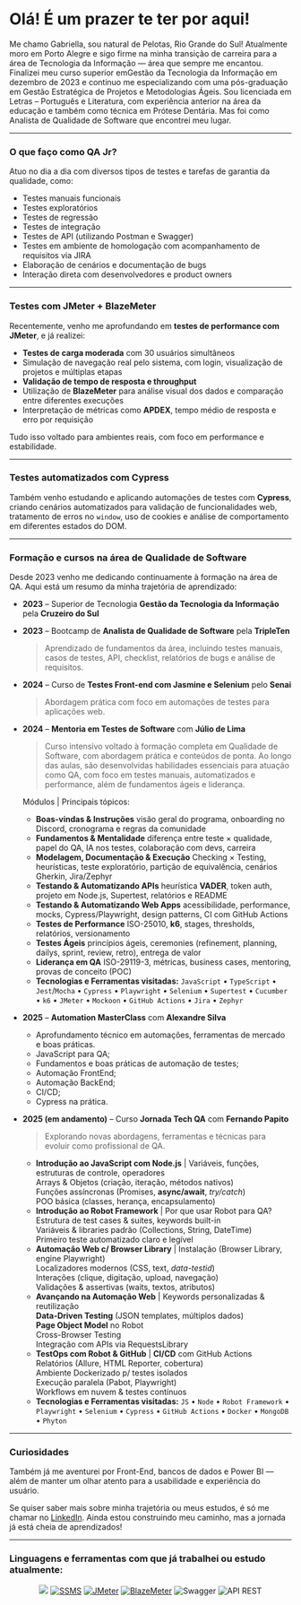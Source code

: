 # Olá! É um prazer te ter por aqui! 

Me chamo Gabriella, sou natural de Pelotas, Rio Grande do Sul! 
Atualmente moro em Porto Alegre e sigo firme na minha transição de carreira para a área de Tecnologia da Informação — área que sempre me encantou. Finalizei meu curso superior emGestão da Tecnologia da Informação em dezembro de 2023 e continuo me especializando com uma pós-graduação em Gestão Estratégica de Projetos e Metodologias Ágeis.
Sou licenciada em Letras – Português e Literatura, com experiência anterior na área da educação e também como técnica em Prótese Dentária. Mas foi como Analista de Qualidade de Software que encontrei meu lugar.

---

### O que faço como QA Jr?

Atuo no dia a dia com diversos tipos de testes e tarefas de garantia da qualidade, como:

- Testes manuais funcionais  
- Testes exploratórios  
- Testes de regressão  
- Testes de integração  
- Testes de API (utilizando Postman e Swagger)  
- Testes em ambiente de homologação com acompanhamento de requisitos via JIRA  
- Elaboração de cenários e documentação de bugs  
- Interação direta com desenvolvedores e product owners

---

### Testes com JMeter + BlazeMeter

Recentemente, venho me aprofundando em **testes de performance com JMeter**, e já realizei:
- **Testes de carga moderada** com 30 usuários simultâneos  
- Simulação de navegação real pelo sistema, com login, visualização de projetos e múltiplas etapas  
- **Validação de tempo de resposta e throughput**  
- Utilização de **BlazeMeter** para análise visual dos dados e comparação entre diferentes execuções  
- Interpretação de métricas como **APDEX**, tempo médio de resposta e erro por requisição

Tudo isso voltado para ambientes reais, com foco em performance e estabilidade.

---

### Testes automatizados com Cypress

Também venho estudando e aplicando automações de testes com **Cypress**, criando cenários automatizados para validação de funcionalidades web, tratamento de erros no `window`, uso de cookies e análise de comportamento em diferentes estados do DOM.

---

### Formação e cursos na área de Qualidade de Software

Desde 2023 venho me dedicando continuamente à formação na área de QA. Aqui está um resumo da minha trajetória de aprendizado:

- **2023** – Superior de Tecnologia **Gestão da Tecnologia da Informação** pela **Cruzeiro do Sul**
  
- **2023** – Bootcamp de **Analista de Qualidade de Software** pela **TripleTen**  
  > Aprendizado de fundamentos da área, incluindo testes manuais, casos de testes, API, checklist, relatórios de bugs e análise de requisitos.

- **2024** – Curso de **Testes Front-end com Jasmine e Selenium** pelo **Senai**  
  > Abordagem prática com foco em automações de testes para aplicações web.

- **2024** – **Mentoria em Testes de Software** com **Júlio de Lima**  
  > Curso intensivo voltado à formação completa em Qualidade de Software, com abordagem prática e conteúdos de ponta. Ao longo das aulas, são desenvolvidas habilidades essenciais para atuação como QA, com foco em testes manuais, automatizados e performance, além de fundamentos ágeis e liderança.

    Módulos | Principais tópicos:
  - **Boas-vindas & Instruções** visão geral do programa, onboarding no Discord, cronograma e regras da comunidade
  - **Fundamentos & Mentalidade** diferença entre teste × qualidade, papel do QA, IA nos testes, colaboração com devs, carreira
  - **Modelagem, Documentação & Execução** Checking × Testing, heurísticas, teste exploratório, partição de equivalência, cenários Gherkin, Jira/Zephyr
  - **Testando & Automatizando APIs** heurística **VADER**, token auth, projeto em Node.js, Supertest, relatórios e README
  - **Testando & Automatizando Web Apps** acessibilidade, performance, mocks, Cypress/Playwright, design patterns, CI com GitHub Actions
  - **Testes de Performance** ISO-25010, **k6**, stages, thresholds, relatórios, versionamento
  - **Testes Ágeis** princípios ágeis, ceremonies (refinement, planning, dailys, sprint, review, retro), entrega de valor
  - **Liderança em QA** ISO-29119-3, métricas, business cases, mentoring, provas de conceito (POC)
  - **Tecnologias e Ferramentas visitadas:** `JavaScript` • `TypeScript` • `Jest`/`Mocha` • `Cypress` • `Playwright` • `Selenium` •  `Supertest` • `Cucumber` • `k6` • `JMeter` • `Mockoon` • `GitHub Actions` • `Jira` • `Zephyr`

- **2025** – **Automation MasterClass** com **Alexandre Silva**  
  - Aprofundamento técnico em automações, ferramentas de mercado e boas práticas.
  - JavaScript para QA;
  - Fundamentos e boas práticas de automação de testes;
  - Automação FrontEnd;
  - Automação BackEnd;
  - CI/CD;
  - Cypress na prática.

- **2025 (em andamento)** – Curso **Jornada Tech QA** com **Fernando Papito** 
  > Explorando novas abordagens, ferramentas e técnicas para evoluir como profissional de QA.
  - **Introdução ao JavaScript com Node.js** | Variáveis, funções, estruturas de controle, operadores<br>Arrays & Objetos (criação, iteração, métodos nativos)<br>Funções assíncronas (Promises, **async/await**, _try/catch_)<br>POO básica (classes, herança, encapsulamento)
  - **Introdução ao Robot Framework** | Por que usar Robot para QA?<br>Estrutura de test cases & suites, keywords built-in<br>Variáveis & libraries padrão (Collections, String, DateTime)<br>Primeiro teste automatizado claro e legível
  - **Automação Web c/ Browser Library** | Instalação (Browser Library, engine Playwright)<br>Localizadores modernos (CSS, text, *data-testid*)<br>Interações (clique, digitação, upload, navegação)<br>Validações & assertivas (waits, textos, atributos)
  - **Avançando na Automação Web** | Keywords personalizadas & reutilização<br>**Data-Driven Testing** (JSON templates, múltiplos dados)<br>**Page Object Model** no Robot<br>Cross-Browser Testing<br>Integração com APIs via RequestsLibrary
  - **TestOps com Robot & GitHub** | **CI/CD** com GitHub Actions<br>Relatórios (Allure, HTML Reporter, cobertura)<br>Ambiente Dockerizado p/ testes isolados<br>Execução paralela (Pabot, Playwright)<br>Workflows em nuvem & testes contínuos
  - **Tecnologias e Ferramentas visitadas:** `JS` • `Node` • `Robot Framework` • `Playwright` • `Selenium` • `Cypress` • `GitHub Actions` • `Docker` • `MongoDB` • `Phyton` 

---

### Curiosidades

Também já me aventurei por Front-End, bancos de dados e Power BI — além de manter um olhar atento para a usabilidade e experiência do usuário.

Se quiser saber mais sobre minha trajetória ou meus estudos, é só me chamar no [LinkedIn](https://www.linkedin.com/in/bibielilabraz). Ainda estou construindo meu caminho, mas a jornada já está cheia de aprendizados! 

---

### Linguagens e ferramentas com que já trabalhei ou estudo atualmente:

<p align="center">
  <a href="https://skillicons.dev">
    <img src="https://skillicons.dev/icons?i=html5,figma,html,mysql,postman,cypress,vscode,selenium,npm,github,discord,linkedin,instagram,azure,js,docker,ubuntu,nodejs,ts,gitlab,github,gherkin,mongodb" /></a>
  <a href="https://www.microsoft.com/en-us/sql-server/sql-server-downloads"><img src="https://img.shields.io/badge/SSMS-SQL%20Server%20Management%20Studio-blueviolet?logo=microsoftsqlserver&logoColor=white" alt="SSMS" /></a>
  <a href="https://jmeter.apache.org/"><img src="https://img.shields.io/badge/JMeter-Apache%20JMeter-ec2025?logo=apache&logoColor=white" alt="JMeter" /></a>
  <a href="https://www.blazemeter.com/"><img src="https://img.shields.io/badge/BlazeMeter-Performance%20Testing-orange?logo=blazemeter&logoColor=white" alt="BlazeMeter" /></a>
  <img src="https://img.shields.io/badge/Swagger-OpenAPI-green?logo=swagger&logoColor=white" alt="Swagger" />
  <img src="https://img.shields.io/badge/API%20REST-Testes%20e%20Validações-blue?logo=cloud&logoColor=white" alt="API REST" />
</p>

